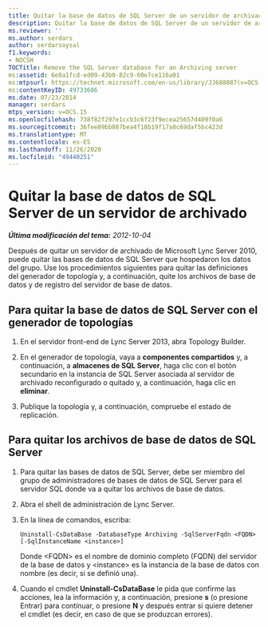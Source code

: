 ```yaml
---
title: Quitar la base de datos de SQL Server de un servidor de archivado
description: Quitar la base de datos de SQL Server de un servidor de archivado.
ms.reviewer: ''
ms.author: serdars
author: serdarsoysal
f1.keywords:
- NOCSH
TOCTitle: Remove the SQL Server database for an Archiving server
ms:assetid: 6e8a1fcd-ed09-43b0-82c9-60e7ce116a01
ms:mtpsurl: https://technet.microsoft.com/en-us/library/JJ688087(v=OCS.15)
ms:contentKeyID: 49733686
ms.date: 07/23/2014
manager: serdars
mtps_version: v=OCS.15
ms.openlocfilehash: 738f82f297e1ccb3c6f23f9ecea25657d409f0a6
ms.sourcegitcommit: 36fee89bb887bea4f18b19f17a8c69daf5bc423d
ms.translationtype: MT
ms.contentlocale: es-ES
ms.lasthandoff: 11/26/2020
ms.locfileid: "49440251"
---
```

# <a name="remove-the-sql-server-database-for-an-archiving-server"></a>Quitar la base de datos de SQL Server de un servidor de archivado

<div data-xmlns="http://www.w3.org/1999/xhtml">

<div class="topic" data-xmlns="http://www.w3.org/1999/xhtml" data-msxsl="urn:schemas-microsoft-com:xslt" data-cs="https://msdn.microsoft.com/">

<div data-asp="https://msdn2.microsoft.com/asp">



</div>

<div id="mainSection">

<div id="mainBody">

<span> </span>

_**Última modificación del tema:** 2012-10-04_

Después de quitar un servidor de archivado de Microsoft Lync Server 2010, puede quitar las bases de datos de SQL Server que hospedaron los datos del grupo. Use los procedimientos siguientes para quitar las definiciones del generador de topología y, a continuación, quite los archivos de base de datos y de registro del servidor de base de datos.

<div>

## <a name="to-remove-the-sql-server-database-using-topology-builder"></a>Para quitar la base de datos de SQL Server con el generador de topologías

1.  En el servidor front-end de Lync Server 2013, abra Topology Builder.

2.  En el generador de topología, vaya a **componentes compartidos** y, a continuación, a **almacenes de SQL Server**, haga clic con el botón secundario en la instancia de SQL Server asociada al servidor de archivado reconfigurado o quitado y, a continuación, haga clic en **eliminar**.

3.  Publique la topología y, a continuación, compruebe el estado de replicación.

</div>

<div>

## <a name="to-remove-the-database-files-from-the-sql-server"></a>Para quitar los archivos de base de datos de SQL Server

1.  Para quitar las bases de datos de SQL Server, debe ser miembro del grupo de administradores de bases de datos de SQL Server para el servidor SQL donde va a quitar los archivos de base de datos.

2.  Abra el shell de administración de Lync Server.

3.  En la línea de comandos, escriba:
    
        Uninstall-CsDataBase -DatabaseType Archiving -SqlServerFqdn <FQDN> [-SqlInstanceName <instance>]
    
    Donde \<FQDN\> es el nombre de dominio completo (FQDN) del servidor de la base de datos y \<instance\> es la instancia de la base de datos con nombre (es decir, si se definió una).

4.  Cuando el cmdlet **Uninstall-CsDataBase** le pida que confirme las acciones, lea la información y, a continuación, presione **s** (o presione Entrar) para continuar, o presione **N** y después entrar si quiere detener el cmdlet (es decir, en caso de que se produzcan errores).

</div>

</div>

<span> </span>

</div>

</div>

</div>

